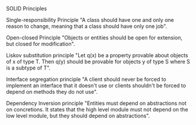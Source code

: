 SOLID Principles

Single-responsibility Principle
"A class should have one and only one reason to change, meaning that a class should have only one job".

Open-closed Principle
"Objects or entities should be open for extension, but closed for modification".

Liskov substitution principle
"Let q(x) be a property provable about objects of x of type T. Then q(y) should be provable for objects y of type S where S is a subtype of T".

Interface segregation principle
"A client should never be forced to implement an interface that it doesn't use or clients shouldn't be forced to depend on methods they do not use".

Dependency Inversion principle
"Entities must depend on abstractions not on concretions. It states that the high level module must not depend on the low level module, but they should depend on abstractions".



